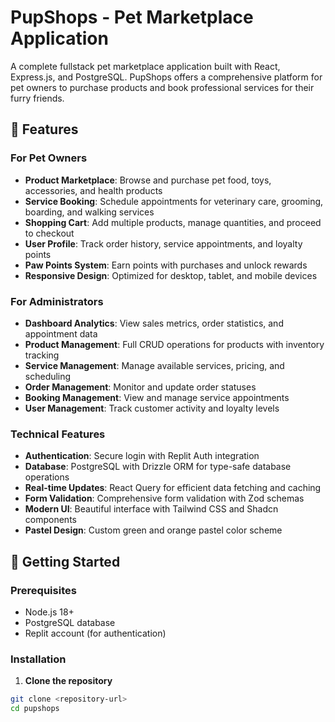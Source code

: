 # PupShops - Pet Marketplace Application

A complete fullstack pet marketplace application built with React, Express.js, and PostgreSQL. PupShops offers a comprehensive platform for pet owners to purchase products and book professional services for their furry friends.

## 🐾 Features

### For Pet Owners
- **Product Marketplace**: Browse and purchase pet food, toys, accessories, and health products
- **Service Booking**: Schedule appointments for veterinary care, grooming, boarding, and walking services
- **Shopping Cart**: Add multiple products, manage quantities, and proceed to checkout
- **User Profile**: Track order history, service appointments, and loyalty points
- **Paw Points System**: Earn points with purchases and unlock rewards
- **Responsive Design**: Optimized for desktop, tablet, and mobile devices

### For Administrators
- **Dashboard Analytics**: View sales metrics, order statistics, and appointment data
- **Product Management**: Full CRUD operations for products with inventory tracking
- **Service Management**: Manage available services, pricing, and scheduling
- **Order Management**: Monitor and update order statuses
- **Booking Management**: View and manage service appointments
- **User Management**: Track customer activity and loyalty levels

### Technical Features
- **Authentication**: Secure login with Replit Auth integration
- **Database**: PostgreSQL with Drizzle ORM for type-safe database operations
- **Real-time Updates**: React Query for efficient data fetching and caching
- **Form Validation**: Comprehensive form validation with Zod schemas
- **Modern UI**: Beautiful interface with Tailwind CSS and Shadcn components
- **Pastel Design**: Custom green and orange pastel color scheme

## 🚀 Getting Started

### Prerequisites
- Node.js 18+ 
- PostgreSQL database
- Replit account (for authentication)

### Installation

1. **Clone the repository**
```bash
git clone <repository-url>
cd pupshops
